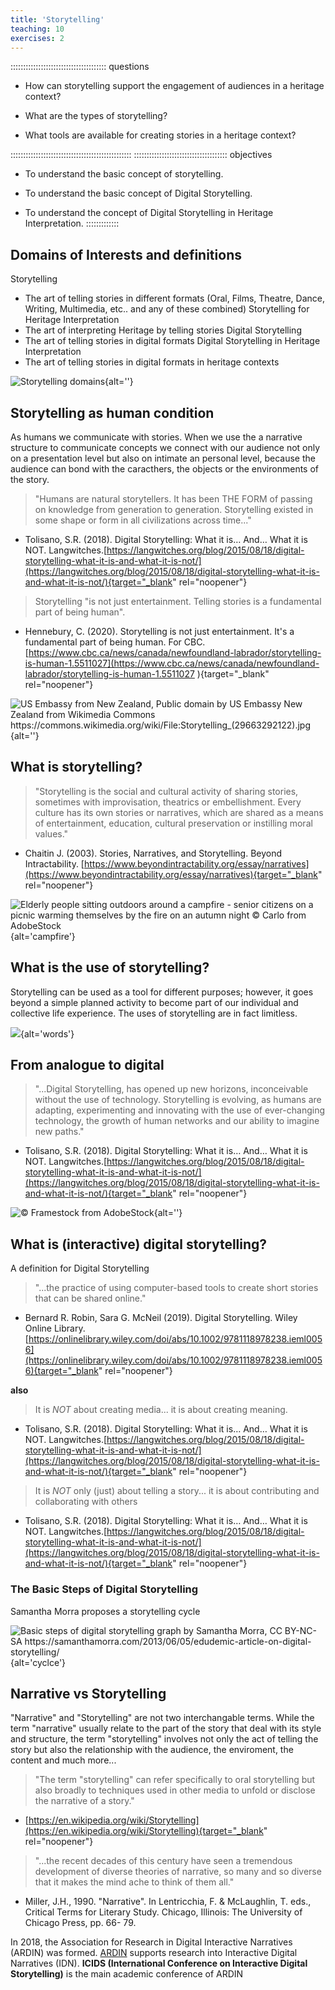 ```yaml
---
title: 'Storytelling'
teaching: 10
exercises: 2
---
```

:::::::::::::::::::::::::::::::::::::: questions 

- How can storytelling support the engagement of audiences in a heritage context?

- What are the types of storytelling?

- What tools are available for creating stories in a heritage context?

::::::::::::::::::::::::::::::::::::::::::::::::
::::::::::::::::::::::::::::::::::::: objectives
- To understand the basic concept of storytelling.

- To understand the basic concept of Digital Storytelling.

- To understand the concept of Digital Storytelling in Heritage Interpretation.
:::::::::::::


## Domains of Interests and definitions 
Storytelling  
- The art of telling stories in different formats (Oral, Films, Theatre, Dance, Writing, Multimedia, etc.. and any of these combined) 
Storytelling for Heritage Interpretation  
- The art of interpreting Heritage by telling stories 
Digital Storytelling 
- The art of telling stories in digital formats 
Digital Storytelling in Heritage Interpretation 
- The art of telling stories in digital formats in heritage contexts

![Storytelling domains](fig/Fig_01_self_produced_graph.png){alt=''}

## Storytelling as human condition
As humans we communicate with stories. When we use the a narrative structure to communicate concepts we connect with our audience not only on a presentation level but also on intimate an personal level, because the audience can bond with the caracthers, the objects or the environments of the story.

> "Humans are natural storytellers. It has been THE FORM of passing on knowledge from generation to generation. Storytelling existed in some shape or form in all civilizations across time..."
>
- Tolisano, S.R. (2018). Digital Storytelling: What it is… And… What it is NOT. Langwitches.[https://langwitches.org/blog/2015/08/18/digital-storytelling-what-it-is-and-what-it-is-not/](https://langwitches.org/blog/2015/08/18/digital-storytelling-what-it-is-and-what-it-is-not/){target="_blank" rel="noopener"}


> Storytelling "is not just entertainment. Telling stories is a fundamental part of being human".
>
- Hennebury, C. (2020). Storytelling is not just entertainment. It's a fundamental part of being human. For CBC.[https://www.cbc.ca/news/canada/newfoundland-labrador/storytelling-is-human-1.5511027](https://www.cbc.ca/news/canada/newfoundland-labrador/storytelling-is-human-1.5511027 ){target="_blank" rel="noopener"}


![US Embassy from New Zealand, Public domain by US Embassy New Zealand from Wikimedia Commons https://commons.wikimedia.org/wiki/File:Storytelling_(29663292122).jpg ](fig/Fig_02_Storytelling_(29663292122).jpg){alt=''}

## What is storytelling?

> "Storytelling is the social and cultural activity of sharing stories, sometimes with improvisation, theatrics or embellishment.
Every culture has its own stories or narratives, which are shared as a means of entertainment, education, cultural preservation or instilling moral values."
>
- Chaitin J. (2003). Stories, Narratives, and Storytelling. Beyond Intractability. [https://www.beyondintractability.org/essay/narratives](https://www.beyondintractability.org/essay/narratives){target="_blank" rel="noopener"} 

![Elderly people sitting outdoors around a campfire - senior citizens on a picnic warming themselves by the fire on an autumn night &copy; Carlo from AdobeStock](fig/Fig_04_AdobeStock_461032749.jpeg){alt='campfire'}

## What is the use of storytelling?

Storytelling can be used as a tool for different purposes; however, it goes beyond a simple planned activity to become part of our individual and collective life experience. The uses of storytelling are in fact limitless. 

![](fig/Fig_05_wordcloud.PNG){alt='words'}


## From analogue to digital

> "...Digital Storytelling, has opened up new horizons, inconceivable without the use of technology. Storytelling is evolving, as humans are adapting, experimenting and innovating with the use of ever-changing technology, the growth of human networks and our ability to imagine new paths."
>
- Tolisano, S.R. (2018). Digital Storytelling: What it is… And… What it is NOT. Langwitches.[https://langwitches.org/blog/2015/08/18/digital-storytelling-what-it-is-and-what-it-is-not/](https://langwitches.org/blog/2015/08/18/digital-storytelling-what-it-is-and-what-it-is-not/){target="_blank" rel="noopener"}

 
![&copy; Framestock from AdobeStock](fig/FIg_06_AdobeStock_535693047.jpeg){alt=''}

## What is (interactive) digital storytelling?

A definition for Digital Storytelling

> "...the practice of using computer-based tools to create short stories that can be shared online."
>
- Bernard R. Robin, Sara G. McNeil (2019). Digital Storytelling. Wiley Online Library. [https://onlinelibrary.wiley.com/doi/abs/10.1002/9781118978238.ieml0056](https://onlinelibrary.wiley.com/doi/abs/10.1002/9781118978238.ieml0056){target="_blank" rel="noopener"}

**also**

> It is *NOT* about creating media... it is about creating meaning.
>
- Tolisano, S.R. (2018). Digital Storytelling: What it is… And… What it is NOT. Langwitches.[https://langwitches.org/blog/2015/08/18/digital-storytelling-what-it-is-and-what-it-is-not/](https://langwitches.org/blog/2015/08/18/digital-storytelling-what-it-is-and-what-it-is-not/){target="_blank" rel="noopener"}


> It is *NOT* only (just) about telling a story... it is about contributing and collaborating with others
>
- Tolisano, S.R. (2018). Digital Storytelling: What it is… And… What it is NOT. Langwitches.[https://langwitches.org/blog/2015/08/18/digital-storytelling-what-it-is-and-what-it-is-not/](https://langwitches.org/blog/2015/08/18/digital-storytelling-what-it-is-and-what-it-is-not/){target="_blank" rel="noopener"}

### The Basic Steps of Digital Storytelling 

Samantha Morra proposes a storytelling cycle

![Basic steps of digital storytelling graph by Samantha Morra, CC BY-NC-SA https://samanthamorra.com/2013/06/05/edudemic-article-on-digital-storytelling/  ](fig/Fig_07_DigstoryProcess.png){alt='cyclce'}


## Narrative vs Storytelling
"Narrative" and "Storytelling" are not two interchangable terms. While the term "narrative" usually relate to the part of the story that deal with its style and structure, the term "storytelling" involves not only the act of telling the story but also the relationship with the audience, the enviroment, the content and much more...
> "The term "storytelling" can refer specifically to oral storytelling but also broadly to techniques used in other media to unfold or disclose the narrative of a story."
>
- [https://en.wikipedia.org/wiki/Storytelling](https://en.wikipedia.org/wiki/Storytelling){target="_blank" rel="noopener"}

> "...the recent decades of this century have seen a tremendous development of diverse theories of narrative, so many and so diverse that it makes the mind ache to think of them all."
>
- Miller, J.H., 1990. "Narrative". In Lentricchia, F. & McLaughlin, T. eds., Critical Terms for Literary Study. Chicago, Illinois: The University of Chicago Press, pp. 66- 79.

In 2018, the Association for Research in Digital Interactive Narratives (ARDIN) was formed. [ARDIN](https://ardin.online/) supports research into Interactive Digital Narratives (IDN). **ICIDS (International Conference on Interactive Digital Storytelling)** is the main academic conference of ARDIN

